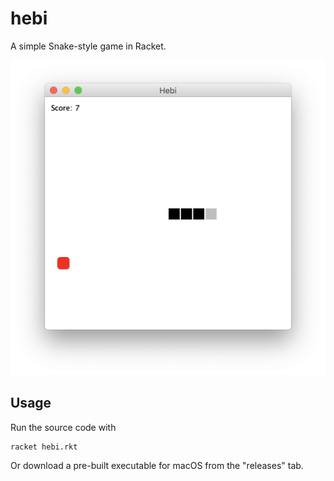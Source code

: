# hebi

A simple Snake-style game in Racket.

![screenshot](/media/screenshot.png)

## Usage

Run the source code with

    racket hebi.rkt

Or download a pre-built executable for macOS from the "releases" tab.
